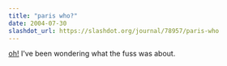 ```yaml
---
title: "paris who?"
date: 2004-07-30
slashdot_url: https://slashdot.org/journal/78957/paris-who
---
```


<p><a href="http://www.banterist.com/archivefiles/000125.html">oh!</a> I've been wondering what the fuss was about.</p>


